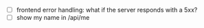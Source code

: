 - [ ] frontend error handling: what if the server responds with a 5xx?
- [ ] show my name in /api/me
